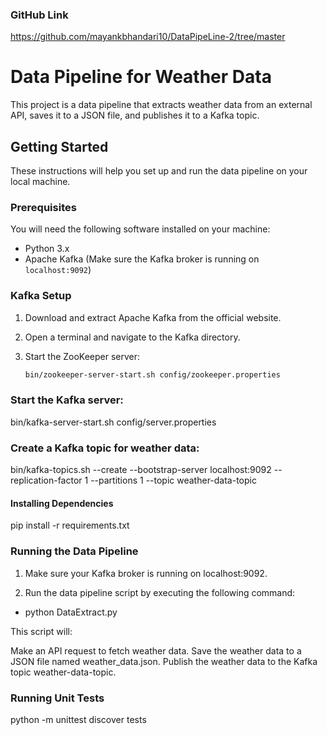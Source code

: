 
### GitHub Link
https://github.com/mayankbhandari10/DataPipeLine-2/tree/master


# Data Pipeline for Weather Data

This project is a data pipeline that extracts weather data from an external API, saves it to a JSON file, and publishes it to a Kafka topic.

## Getting Started

These instructions will help you set up and run the data pipeline on your local machine.

### Prerequisites

You will need the following software installed on your machine:

- Python 3.x
- Apache Kafka (Make sure the Kafka broker is running on `localhost:9092`)

### Kafka Setup

1. Download and extract Apache Kafka from the official website.
2. Open a terminal and navigate to the Kafka directory.
3. Start the ZooKeeper server:

   ```sh
   bin/zookeeper-server-start.sh config/zookeeper.properties

### Start the Kafka server:
bin/kafka-server-start.sh config/server.properties

### Create a Kafka topic for weather data:
bin/kafka-topics.sh --create --bootstrap-server localhost:9092 --replication-factor 1 --partitions 1 --topic weather-data-topic


#### Installing Dependencies
pip install -r requirements.txt

### Running the Data Pipeline

1) Make sure your Kafka broker is running on localhost:9092.

2) Run the data pipeline script by executing the following command:
- python DataExtract.py

This script will:

Make an API request to fetch weather data.
Save the weather data to a JSON file named weather_data.json.
Publish the weather data to the Kafka topic weather-data-topic.

### Running Unit Tests
python -m unittest discover tests


